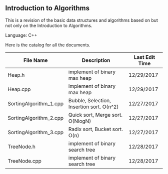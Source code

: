 ## Introduction to Algorithms



This is a revision of the basic data structures and algorithms based on but not only on the Introduction to Algorithms.

Language: C++



Here is the catalog for all the documents.

| File Name              | Description                              | Last Edit Time |
| ---------------------- | ---------------------------------------- | -------------- |
| Heap.h                 | implement of binary max heap             | 12/29/2017     |
| Heap.cpp               | implement of binary max heap             | 12/29/2017     |
| SortingAlgorithm_1.cpp | Bubble, Selection, Insertion sort. O(n^2) | 12/27/2017     |
| SortingAlgorithm_2.cpp | Quick sort, Merge sort. O(NlogN)         | 12/27/2017     |
| SortingAlgorithm_3.cpp | Radix sort, Bucket sort. O(n)            | 12/27/2017     |
| TreeNode.h             | implement of binary search tree          | 12/28/2017     |
| TreeNode.cpp           | implement of binary search tree          | 12/28/2017     |



